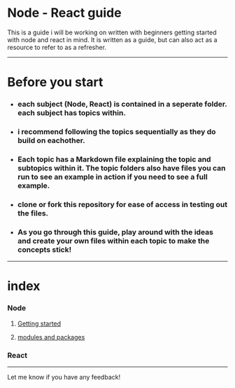 # Node - React guide
 This is a guide i will be working on written with beginners getting started with node and react in mind. It is written as a guide, but can also act as a resource to refer to as a refresher.

---
# Before you start

* ### each subject (Node, React) is contained in a seperate folder. each subject has topics within.

* ### i recommend following the topics sequentially as they do build on eachother. 

* ### Each topic has a Markdown file explaining the topic and subtopics within it. The topic folders also have files you can run to see an example in action if you need to see a full example.

* ### clone or fork this repository for ease of access in testing out the files.

* ### As you go through this guide, play around with the ideas and create your own files within each topic to make the concepts stick!
---
# index
 ### Node
1. [Getting started](/node/get-started/get-started.md#how-to-import)

 2. [modules and packages](/node/modules-packages/modules#modules-packages)

 ### React

---
Let me know if you have any feedback!
